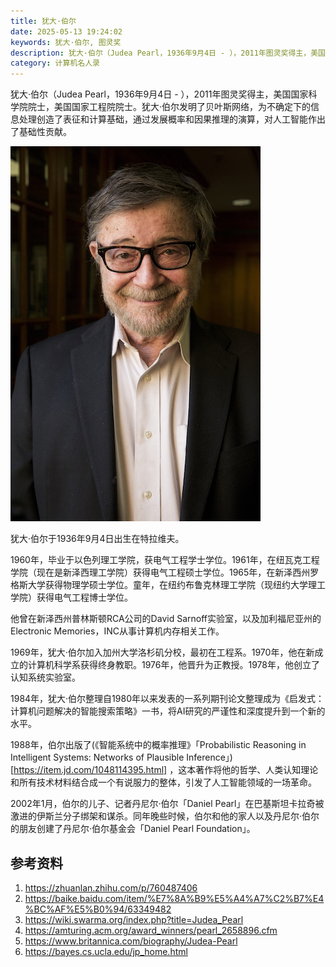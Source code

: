 ```yaml
---
title: 犹大·伯尔
date: 2025-05-13 19:24:02
keywords: 犹大·伯尔, 图灵奖
description: 犹大·伯尔（Judea Pearl，1936年9月4日 - ），2011年图灵奖得主，美国国家科学院院士，美国国家工程院院士。犹大·伯尔发明了贝叶斯网络，为不确定下的信息处理创造了表征和计算基础，通过发展概率和因果推理的演算，对人工智能作出了基础性贡献。
category: 计算机名人录
---
```


犹大·伯尔（Judea Pearl，1936年9月4日 - ），2011年图灵奖得主，美国国家科学院院士，美国国家工程院院士。犹大·伯尔发明了贝叶斯网络，为不确定下的信息处理创造了表征和计算基础，通过发展概率和因果推理的演算，对人工智能作出了基础性贡献。

![Judea Pearl](20250513-judea-pearl/jp-seas-2018.jpg)

犹大·伯尔于1936年9月4日出生在特拉维夫。

1960年，毕业于以色列理工学院，获电气工程学士学位。1961年，在纽瓦克工程学院（现在是新泽西理工学院）获得电气工程硕士学位。1965年，在新泽西州罗格斯大学获得物理学硕士学位。童年，在纽约布鲁克林理工学院（现纽约大学理工学院）获得电气工程博士学位。

他曾在新泽西州普林斯顿RCA公司的David Sarnoff实验室，以及加利福尼亚州的 Electronic Memories，INC从事计算机内存相关工作。

1969年，犹大·伯尔加入加州大学洛杉矶分校，最初在工程系。1970年，他在新成立的计算机科学系获得终身教职。1976年，他晋升为正教授。1978年，他创立了认知系统实验室。

1984年，犹大·伯尔整理自1980年以来发表的一系列期刊论文整理成为《启发式：计算机问题解决的智能搜索策略》一书，将AI研究的严谨性和深度提升到一个新的水平。

1988年，伯尔出版了(《智能系统中的概率推理》「Probabilistic Reasoning in Intelligent Systems: Networks of Plausible Inference」)[https://item.jd.com/1048114395.html] ，这本著作将他的哲学、人类认知理论和所有技术材料结合成一个有说服力的整体，引发了人工智能领域的一场革命。

2002年1月，伯尔的儿子、记者丹尼尔·伯尔「Daniel Pearl」在巴基斯坦卡拉奇被激进的伊斯兰分子绑架和谋杀。同年晚些时候，伯尔和他的家人以及丹尼尔·伯尔的朋友创建了丹尼尔·伯尔基金会「Daniel Pearl Foundation」。

## 参考资料
1. https://zhuanlan.zhihu.com/p/760487406
1. https://baike.baidu.com/item/%E7%8A%B9%E5%A4%A7%C2%B7%E4%BC%AF%E5%B0%94/63349482
2. https://wiki.swarma.org/index.php?title=Judea_Pearl
3. https://amturing.acm.org/award_winners/pearl_2658896.cfm
4. https://www.britannica.com/biography/Judea-Pearl
5. https://bayes.cs.ucla.edu/jp_home.html